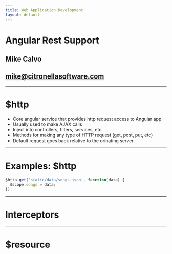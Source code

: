 ```yaml
---
title: Web Application Development
layout: default
---
```


# Angular Rest Support
## Mike Calvo
## mike@citronellasoftware.com

---
# $http
- Core angular service that provides http request access to Angular app
- Usually used to make AJAX calls
- Inject into controllers, filters, services, etc
- Methods for making any type of HTTP request (get, post, put, etc)
- Default request goes back relative to the orinating server

---
# Examples: $http

``` javascript
$http.get('static/data/songs.json', function(data) {
  $scope.songs = data;
});
```

---
# Interceptors

---
# $resource
